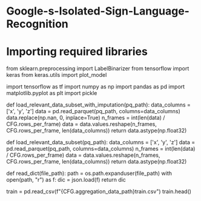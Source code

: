 # Google-s-Isolated-Sign-Language-Recognition

# Importing required libraries

from sklearn.preprocessing import LabelBinarizer
from tensorflow import keras
from keras.utils import plot_model

import tensorflow as tf
import numpy as np
import pandas as pd
import matplotlib.pyplot as plt
import pickle

def load_relevant_data_subset_with_imputation(pq_path):
    data_columns = ['x', 'y', 'z']
    data = pd.read_parquet(pq_path, columns=data_columns)
    data.replace(np.nan, 0, inplace=True)
    n_frames = int(len(data) / CFG.rows_per_frame)
    data = data.values.reshape(n_frames, CFG.rows_per_frame, len(data_columns))
    return data.astype(np.float32)

def load_relevant_data_subset(pq_path):
    data_columns = ['x', 'y', 'z']
    data = pd.read_parquet(pq_path, columns=data_columns)
    n_frames = int(len(data) / CFG.rows_per_frame)
    data = data.values.reshape(n_frames, CFG.rows_per_frame, len(data_columns))
    return data.astype(np.float32)

def read_dict(file_path):
    path = os.path.expanduser(file_path)
    with open(path, "r") as f:
        dic = json.load(f)
    return dic

train = pd.read_csv(f"{CFG.aggregation_data_path}train.csv")
train.head()
